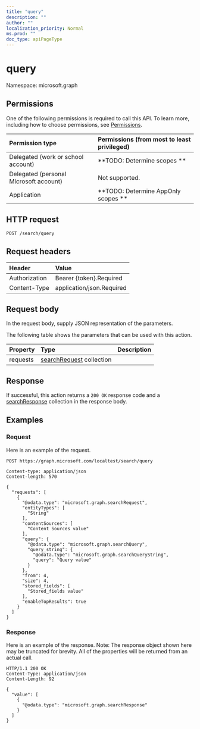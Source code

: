 ```yaml
---
title: "query"
description: ""
author: ""
localization_priority: Normal
ms.prod: ""
doc_type: apiPageType
---
```


# query

Namespace: microsoft.graph



## Permissions
One of the following permissions is required to call this API. To learn more, including how to choose permissions, see [Permissions](/concepts/permissions-reference.md).

|Permission type|Permissions (from most to least privileged)|
|:---|:---|
|Delegated (work or school account)|**TODO: Determine scopes **|
|Delegated (personal Microsoft account)|Not supported.|
|Application|**TODO: Determine AppOnly scopes **|

## HTTP request
<!-- {
  "blockType": "ignored"
}
-->
``` http
POST /search/query
```

## Request headers
|Header|Value|
|:---|:---|
|Authorization|Bearer {token}.Required|
|Content-Type|application/json.Required|

## Request body
In the request body, supply JSON representation of the parameters.

The following table shows the parameters that can be used with this action.

|Property|Type|Description|
|:---|:---|:---|
|requests|[searchRequest](../resources/searchrequest.md) collection||



## Response
If successful, this action returns a `200 OK` response code and a [searchResponse](../resources/searchresponse.md) collection in the response body.

## Examples

### Request
Here is an example of the request.
<!-- {
  "blockType": "request",
  "name": "search_query"
}
-->
``` http
POST https://graph.microsoft.com/localtest/search/query

Content-type: application/json
Content-length: 570

{
  "requests": [
    {
      "@odata.type": "microsoft.graph.searchRequest",
      "entityTypes": [
        "String"
      ],
      "contentSources": [
        "Content Sources value"
      ],
      "query": {
        "@odata.type": "microsoft.graph.searchQuery",
        "query_string": {
          "@odata.type": "microsoft.graph.searchQueryString",
          "query": "Query value"
        }
      },
      "from": 4,
      "size": 4,
      "stored_fields": [
        "Stored_fields value"
      ],
      "enableTopResults": true
    }
  ]
}
```

### Response
Here is an example of the response. Note: The response object shown here may be truncated for brevity. All of the properties will be returned from an actual call.
<!-- {
  "blockType": "response",
  "truncated": true,
  "@odata.type": "collection(microsoft.graph.searchresponse)"
}
-->
``` http
HTTP/1.1 200 OK
Content-Type: application/json
Content-Length: 92

{
  "value": [
    {
      "@odata.type": "microsoft.graph.searchResponse"
    }
  ]
}
```

